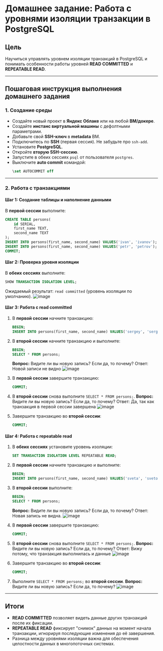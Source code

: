 # Домашнее задание: Работа с уровнями изоляции транзакции в PostgreSQL

## Цель

Научиться управлять уровнем изоляции транзакций в PostgreSQL и понимать особенности работы уровней **READ COMMITTED** и **REPEATABLE READ**.

---

## Пошаговая инструкция выполнения домашнего задания

### 1. Создание среды

- Создайте новый проект в **Яндекс Облаке** или на любой **ВМ/докере**.
- Создайте **инстанс виртуальной машины** с дефолтными параметрами.
- Добавьте свой **SSH-ключ** в **metadata** ВМ.
- Подключитесь по **SSH** (первая сессия). Не забудьте про `ssh-add`.
- Установите **PostgreSQL**.
- Откройте **вторую SSH-сессию**.
- Запустите в обеих сессиях `psql` от пользователя `postgres`.
- Выключите **auto commit** командой:
  ```sql
  \set AUTOCOMMIT off
  ```

---

### 2. Работа с транзакциями

#### **Шаг 1: Создание таблицы и наполнение данными**

В **первой сессии** выполните:

```sql
CREATE TABLE persons(
    id SERIAL,
    first_name TEXT,
    second_name TEXT
);
INSERT INTO persons(first_name, second_name) VALUES('ivan', 'ivanov');
INSERT INTO persons(first_name, second_name) VALUES('petr', 'petrov');
COMMIT;
```

#### **Шаг 2: Проверка уровня изоляции**

В **обеих сессиях** выполните:

```sql
SHOW TRANSACTION ISOLATION LEVEL;
```

Ожидаемый результат: `read committed` (уровень изоляции по умолчанию).
![image](https://github.com/user-attachments/assets/2731d14a-ab9a-4698-90c5-edfb187cd19c)




#### **Шаг 3: Работа с read committed**

1. В **первой сессии** начните транзакцию:
   ```sql
   BEGIN;
   INSERT INTO persons(first_name, second_name) VALUES('sergey', 'sergeev');
   ```
2. В **второй сессии** начните транзакцию и выполните:
   ```sql
   BEGIN;
   SELECT * FROM persons;
   ```
   **Вопрос:** Видите ли вы новую запись? Если да, то почему?
   Ответ: Новой записи не видно
   ![image](https://github.com/user-attachments/assets/71ace946-8b27-4a17-96e3-9ab46ebb45e6)

4. В **первой сессии** завершите транзакцию:
   ```sql
   COMMIT;
   ```
5. В **второй сессии** снова выполните `SELECT * FROM persons;`. **Вопрос:** Видите ли вы новую запись? Если да, то почему?
   Ответ: Да, так как транзакция в первой сессии завершена
![image](https://github.com/user-attachments/assets/0e17c519-647e-47bf-808c-2466a306a761)


7. Завершите транзакцию во **второй сессии**:
   ```sql
   COMMIT;
   ```

#### **Шаг 4: Работа с repeatable read**

1. В **обеих сессиях** установите уровень изоляции:
   ```sql
   SET TRANSACTION ISOLATION LEVEL REPEATABLE READ;
   ```
2. В **первой сессии** начните транзакцию и выполните:
   ```sql
   BEGIN;
   INSERT INTO persons(first_name, second_name) VALUES('sveta', 'svetova');
   ```
3. В **второй сессии** выполните:
   ```sql
   BEGIN;
   SELECT * FROM persons;
   ```
   **Вопрос:** Видите ли вы новую запись? Если да, то почему?
   Ответ: Новая запись не видна.
![image](https://github.com/user-attachments/assets/1b49283d-028b-4ced-8df3-4cfa62db0136)


5. В **первой сессии** завершите транзакцию:
   ```sql
   COMMIT;
   ```
6. В **второй сессии** снова выполните `SELECT * FROM persons;`. **Вопрос:** Видите ли вы новую запись? Если да, то почему?
Ответ: Вижу потому, что  транзакция выполнилась и данные
![image](https://github.com/user-attachments/assets/5351ec4b-0f5c-4f54-9112-20c84a78b31f)




7. Завершите транзакцию во **второй сессии**:
   ```sql
   COMMIT;
   ```
8. Выполните `SELECT * FROM persons;` во **второй сессии**. **Вопрос:** Видите ли вы новую запись? Если да, то почему?
![image](https://github.com/user-attachments/assets/7e8ee539-dd9a-4e12-be35-c87ffe795a96)

---

## Итоги

- **READ COMMITTED** позволяет видеть данные других транзакций после их фиксации.
- **REPEATABLE READ** фиксирует "снимок" данных на момент начала транзакции, игнорируя последующие изменения до её завершения.
- Разница между уровнями изоляции важна для обеспечения целостности данных в многопоточных системах.

